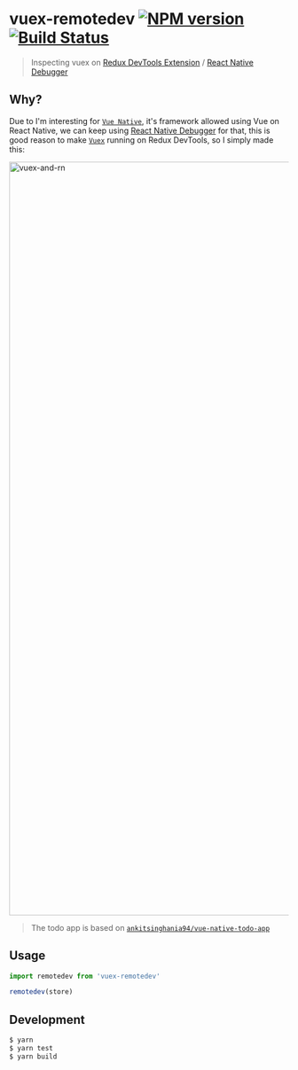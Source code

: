 # vuex-remotedev [![NPM version](http://img.shields.io/npm/v/vuex-remotedev.svg?style=flat)](https://www.npmjs.com/package/vuex-remotedev) [![Build Status](https://travis-ci.org/jhen0409/vuex-remotedev.svg?branch=master)](https://travis-ci.org/jhen0409/vuex-remotedev)

> Inspecting vuex on [Redux DevTools Extension](https://github.com/zalmoxisus/redux-devtools-extension) / [React Native Debugger](https://github.com/jhen0409/react-native-debugger)

## Why?

Due to I'm interesting for [`Vue Native`](https://github.com/GeekyAnts/vue-native-core), it's framework allowed using Vue on React Native, we can keep using [React Native Debugger](https://github.com/jhen0409/react-native-debugger) for that, this is good reason to make [`Vuex`](https://github.com/vuejs/vuex) running on Redux DevTools, so I simply made this:

<img width="1360" alt="vuex-and-rn" src="https://user-images.githubusercontent.com/3001525/41462483-9844892e-70c5-11e8-8f4a-9d3cd8abc205.png">

> The todo app is based on [`ankitsinghania94/vue-native-todo-app`](https://github.com/ankitsinghania94/vue-native-todo-app)

## Usage

```js
import remotedev from 'vuex-remotedev'

remotedev(store)
```

## Development

```bash
$ yarn
$ yarn test
$ yarn build
```
